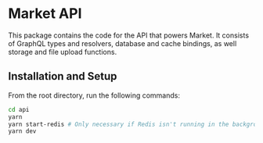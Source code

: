 # Market API

This package contains the code for the API that powers Market. It consists of GraphQL types and resolvers, database and cache bindings, as well storage and file upload functions.

## Installation and Setup

From the root directory, run the following commands:

```sh
cd api
yarn
yarn start-redis # Only necessary if Redis isn't running in the background.
yarn dev
```

